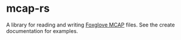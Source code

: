 # mcap-rs

A library for reading and writing [Foxglove MCAP](https://github.com/foxglove/mcap) files.
See the create documentation for examples.
